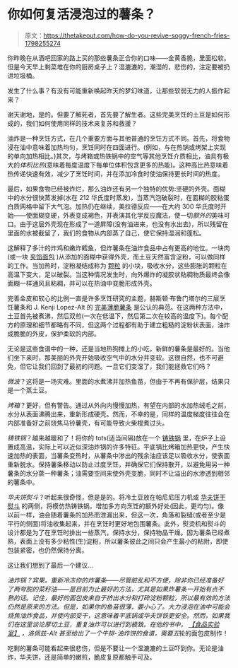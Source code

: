 # 你如何复活浸泡过的薯条？

> 原文：<https://thetakeout.com/how-do-you-revive-soggy-french-fries-1798255274>

你昨晚在从酒吧回家的路上买的那些薯条正合你的口味——金黄香脆，里面松软。但是今天早上剩菜堆在你的厨房桌子上？湿漉漉的，潮湿的，悲伤的，注定要被扔进垃圾桶。



发生了什么事？有没有可能重新唤起昨天的梦幻味道，让那些软弱无力的人振作起来？

谢天谢地，是的。但要了解死者，首先要了解生者。这些完美烹饪的土豆是如何形成的，我们如何使用同样的技术来复苏和救援？

油炸是一种烹饪方式，在几个重要方面与其他普通的烹饪方式不同。首先，将食物浸在油中意味着加热均匀，烹饪同时在四面进行。(例如，与在热锅或烤架上实现的单向加热相比。)其次，与烤箱或热铁锅中的空气等其他烹饪介质相比，油具有极大的*体积比热*(意味着每度温度下每单位体积包含更多的热能)。这种高比热意味着热传递快速有效，减少了烹饪时间，并在添加冷食时使油保持更长时间的热度。

最后，如果食物已经被炸烂，那么油炸还有另一个独特的优势:坚硬的外壳。面糊中的水分很快蒸发掉(水在 212 华氏度时蒸发)，当蒸汽泡破裂时，在面糊的胶粘蛋白质网格中留下大气泡。加热仍在继续，美拉德反应——在大约 300 华氏度时开始——使面糊变硬，外表变成褐色，并表演其化学反应魔法，使一切*额外的*美味可口。由于这层外壳现在形成了一道屏障(没有油进来，也没有水出去)，所以残留在里面的水被截留了，我们的食物从内部蒸了自己，使它保持湿润和蓬松。

这解释了多汁的炸鸡和嫩炸鳕鱼，但炸薯条在油炸食品中占有更高的地位。一块肉(或一块 [夹馅面包](https://www.youtube.com/watch?v=NFgctTZ2XII) )从添加的面糊中获得外壳，而土豆天然富含淀粉，可以做同样的工作。当加热时，淀粉凝结成称为 [颗粒](http://www.thekitchn.com/food-science-how-starch-thicke-83665) 的小块，吸收水分，这些膨胀的颗粒在高温下变大，足以破裂。当这种情况发生时，向外爆炸的凝胶状粘稠物质最终会像面糊一样通风且粘稠，并可以在热油中变脆形成外壳。

完善金皮和软心的比例一直是许多烹饪研究的主题，赫斯顿·布鲁门塔尔的三层烹饪薯条和 J. Kenji Lopez-Alt 的 [完美薄脆薯条](http://aht.seriouseats.com/archives/2010/05/the-burger-lab-how-to-make-perfect-mcdonalds-style-french-fries.html) 是公认的典范。在这两种方法中，土豆首先被煮沸，然后双煎(一次在低温下，然后第二次在较高的温度下)。每个配方的原理和细节都略有不同，但这两个过程都有助于建立粗糙的淀粉状表面，油炸成脆脆的外皮，保护柔软的内部。

无论是这些食谱中的一种，还是当地热狗摊上的小吃，新鲜的薯条是最好的。当他们坐下来时，那美丽的外壳开始吸收空气中的水分并变软。这很自然，也不可避免，但它让我们回到了最初的问题。一旦它们变湿了，我们能拯救它们吗？

*微波*？这将是一场灾难。里面的水煮沸并加热鱼苗，但由于不再有保护层，结果只是一个蒸土豆。

*烤箱*？更好，但有警告。通过从外向内慢慢加热，有望在内部的水加热绒毛之前，水分从表面沸腾出来，重新形成硬壳。然而，不幸的是，同样的温度梯度往往会在内部准备好之前烧焦马铃薯壳，有可能导致火柴棍煮过头。

*铸铁锅*？越来越暖和了！将你的 tots(适当间隔)放在一个 [铸铁锅](https://www.yahoo.com/news/the-hands-down-best-way-c1431985623719.html) 里，在炉子上设置成高温，实际上可以近似深油炸锅的许多特征。平底锅比烤箱加热更快，产生快速加热的表面，当薯条变热时，从薯条中渗出的残余油应该足以吸收水分，使表面重新脱水。保持薯条移动以防止过度烹饪，并确保它们保持散开，以避免用另一种薯条的水分蒸一种薯条；油需要空间来使外壳变脆，同时不让溢出的水渗透到相邻的薯条中。

*华夫饼熨斗*？听起来很奇怪，但是是的。将冷土豆放在帕尼尼压力机或 [华夫饼干熨斗](http://www.seriouseats.com/recipes/2014/03/french-fry-waffles.html%20http://food-hacks.wonderhowto.com/how-to/secrets-giving-day-old-french-fries-delicious-second-life-0154561/) 的两侧，将模仿热铸铁锅，增加多方向烹饪的额外好处(因此，更均匀)。像以前一样，油会随着薯条的加热而泄漏出来，但这一次，角落和裂缝(或者至少是平行的侧面)将油收集起来，并在烹饪时更好地包围薯条。此外，熨烫机和熨斗的设计都是为了在烹饪时排出一些蒸汽，保持水分，保持物品干燥。因为薯条已经煮熟，表面上没有多少粘性(生)淀粉，所以薯条彼此之间只会产生最小的粘附，即使包装紧密，也仍然保持分离。

这让我们想到了最后一个建议…

*油炸锅？*宾果。重新冷冻你的炸薯条——尽管脏乱和不方便，除非你已经准备好了两夸脱的菜籽油——是目前为止最好的方法，尤其是如果炸薯条一开始有点不熟的话。记住，最好的面包皮来自于挤出水分和打碎淀粉颗粒，所以最有效的方法仍然是原来的方法。但是，如果你的鱼苗很薄，要小心了。大力浸泡在油中可能会烧焦油炸食品，并使内部变干，这意味着平底锅或华夫饼铁更安全。然而，如果我们在这里谈论厚切土豆，重复油炸可以进行到极致。在他的书中， [*【食品实验室】*](http://amzn.to/2h30ENu) ，洛佩兹-Alt 甚至给出了一个牛排-油炸饼的食谱，需要*五*轮的面包皮制作！

吃剩的薯条可能看起来很悲伤，但是不要让一个湿漉漉的土豆吓到你。无论是油炸，华夫饼，还是简单的嫩煎，脆皮复原都触手可及。
